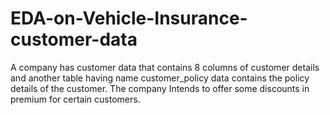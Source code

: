 # EDA-on-Vehicle-Insurance-customer-data
A company has customer data that contains 8 columns of customer details and another table having name customer_policy data contains the policy details of the customer. The company Intends to offer some discounts in premium for certain customers.
